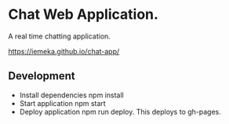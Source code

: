 # Chat Web Application.
A real time chatting application.

https://iemeka.github.io/chat-app/

## Development
- Install dependencies npm install
- Start application npm start
- Deploy application npm run deploy. This deploys to gh-pages.


